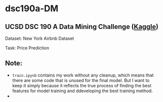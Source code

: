 # dsc190a-DM

UCSD DSC 190 A Data Mining Challenge ([Kaggle](https://www.kaggle.com/c/ucsd-spring20-dsc190-intro-to-data-mining/leaderboard))
-----------------------------------

Dataset: New York Airbnb Dataset

Task: Price Prediction

## Note:
- `train.ipynb` contains my work without any cleanup, which means that there are some code that is unused for the final model. But I want to keep it simply because it reflects the true process of finding the best features for model training and ddeveloping the best training method.
- 
